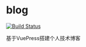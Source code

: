 # blog

[![Build Status](https://travis-ci.com/yupaits/blog.svg?token=G8tMX8ZXJsQMcKyTLs8A&branch=master)](https://travis-ci.com/yupaits/blog)

基于VuePress搭建个人技术博客
